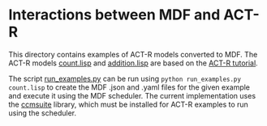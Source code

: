 # Interactions between MDF and ACT-R

This directory contains examples of ACT-R models converted to MDF. The ACT-R
models [count.lisp](count.lisp) and [addition.lisp](addition.lisp) are based on 
the [ACT-R tutorial](http://act-r.psy.cmu.edu/software/).

The script [run_examples.py](run_examples.py) can be run using
`python run_examples.py count.lisp`
to create the MDF .json and .yaml files for the given example and execute it
using the MDF scheduler. The current implementation uses the 
[ccmsuite](https://github.com/tcstewar/ccmsuite) library, which must be installed 
for ACT-R examples to run using the scheduler.
